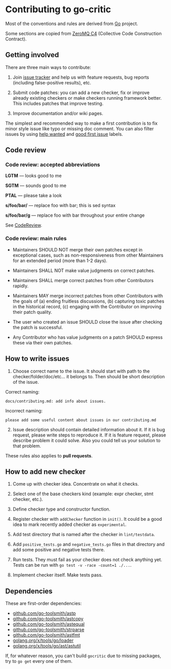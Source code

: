 # Contributing to go-critic

Most of the conventions and rules are derived from [Go](https://github.com/golang/go) project.

Some sections are copied from [ZeroMQ C4](https://rfc.zeromq.org/spec:42/C4/) (Collective Code Construction Contract).

## Getting involved

There are three main ways to contribute:

1. Join [issue tracker](https://github.com/go-critic/go-critic/issues) and help us with
   feature requests, bug reports (including false-positive results), etc.

2. Submit code patches: you can add a new checker, fix or improve already existing checkers
   or make checkers running framework better. This includes patches that improve testing.

3. Improve documentation and/or wiki pages.

The simplest and recommended way to make a first contribution is to fix minor style issue
like typo or missing doc comment. You can also filter issues by using
[help wanted](https://github.com/go-critic/go-critic/issues?q=is%3Aissue+is%3Aopen+label%3A%22help+wanted%22) and
[good first issue](https://github.com/go-critic/go-critic/issues?q=is%3Aissue+is%3Aopen+label%3A%22good+first+issue%22) labels.

## Code review

### Code review: accepted abbreviations

**LGTM** — looks good to me

**SGTM** — sounds good to me

**PTAL** — please take a look

**s/foo/bar/** — replace foo with bar; this is sed syntax

**s/foo/bar/g** — replace foo with bar throughout your entire change

See [CodeReview](https://github.com/golang/go/wiki/CodeReview).

### Code review: main rules

- Maintainers SHOULD NOT merge their own patches except in exceptional cases, such as non-responsiveness from other Maintainers for an extended period (more than 1-2 days).

- Maintainers SHALL NOT make value judgments on correct patches.

- Maintainers SHALL merge correct patches from other Contributors rapidly.

- Maintainers MAY merge incorrect patches from other Contributors with the goals of (a) ending fruitless discussions, (b) capturing toxic patches in the historical record, (c) engaging with the Contributor on improving their patch quality.

- The user who created an issue SHOULD close the issue after checking the patch is successful.

- Any Contributor who has value judgments on a patch SHOULD express these via their own patches.

## How to write issues
1. Choose correct name to the issue. It should start with path to the checker/folder/doc/etc... it belongs to. Then should be short description of the issue.

Correct naming: 
```
docs/contributing.md: add info about issues.
```

Incorrect naming: 
```
please add some useful content about issues in our contributing.md
```

2. Issue description should contain detailed information about it. If it is bug request, please write steps to reproduce it.
If it is feature request, please describe problem it could solve. Also you could tell us your solution to that problem.

These rules also applies to **pull requests**.

## How to add new checker

1. Come up with checker idea. Concentrate on what it checks.

2. Select one of the base checkers kind (example: expr checker, stmt checker, etc.).

3. Define checker type and constructor function.

4. Register checker with `addChecker` function in `init()`. It could be a good idea to mark recently added checker as `experimental`.

5. Add test directory that is named after the checker in `lint/testdata`.

6. Add `positive_tests.go` and `negative_tests.go` files in that directory and add some positive and negative tests there.

7. Run tests. They must fail as your checker does not check anything yet.  
Tests can be run with `go test -v -race -count=1 ./...`.

8. Implement checker itself. Make tests pass.

## Dependencies

These are first-order dependencies:

* [github.com/go-toolsmith/astp](https://github.com/go-toolsmith/astp)
* [github.com/go-toolsmith/astcopy](https://github.com/go-toolsmith/astcopy)
* [github.com/go-toolsmith/astequal](https://github.com/go-toolsmith/astequal)
* [github.com/go-toolsmith/strparse](https://github.com/go-toolsmith/strparse)
* [github.com/go-toolsmith/astfmt](https://github.com/go-toolsmith/astfmt)
* [golang.org/x/tools/go/loader](https://godoc.org/golang.org/x/tools/go/loader)
* [golang.org/x/tools/go/ast/astutil](https://godoc.org/golang.org/x/tools/go/ast/astutil)

If, for whatever reason, you can't build `gocritic` due to missing packages, try to `go get` every one of them.
